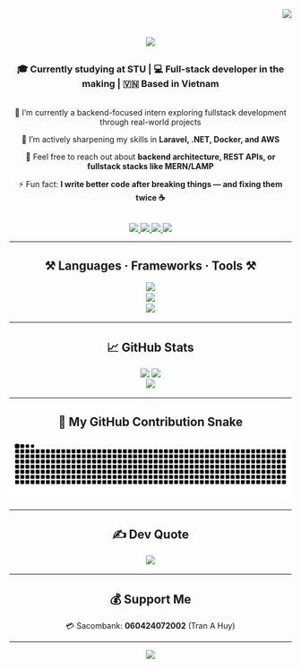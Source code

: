 <img align="right" src="https://visitor-badge.laobi.icu/badge?page_id=tranahuy2407.tranahuy2407" />

<h1 align="center">
  <img src="https://readme-typing-svg.herokuapp.com/?font=Righteous&size=35&center=true&vCenter=true&width=500&height=70&duration=4000&lines=Hi+there!+👋;+I'm+Tran+A+Huy!;" />
</h1>

<h3 align="center">🎓 Currently studying at STU | 💻 Full-stack developer in the making | 🇻🇳 Based in Vietnam</h3>

<br/>

<div align="center">
🔭 I’m currently a backend-focused intern exploring fullstack development through real-world projects  
  
🌱 I’m actively sharpening my skills in <strong>Laravel, .NET, Docker, and AWS</strong>  
  
💬 Feel free to reach out about <strong>backend architecture, REST APIs, or fullstack stacks like MERN/LAMP</strong>  
  
⚡ Fun fact: <strong>I write better code after breaking things — and fixing them twice ☕</strong>
</div>

<br/>

<div align="center"> 
  <a href="https://www.facebook.com/profile.php?id=100010236822834" target="_blank">
    <img src="https://img.shields.io/badge/Facebook-%231877F2.svg?style=for-the-badge&logo=facebook&logoColor=white" />
  </a>
  <a href="https://instagram.com/tr.ahuyyyy" target="_blank">
    <img src="https://img.shields.io/badge/Instagram-%23E4405F.svg?style=for-the-badge&logo=instagram&logoColor=white" />
  </a>
  <a href="https://tiktok.com/@tr.ahuy" target="_blank">
    <img src="https://img.shields.io/badge/TikTok-%23000000.svg?style=for-the-badge&logo=tiktok&logoColor=white" />
  </a>
  <a href="https://www.linkedin.com/in/tr%E1%BA%A7n-a-huy-953253332/" target="_blank">
    <img src="https://img.shields.io/badge/LinkedIn-%230077B5.svg?style=for-the-badge&logo=linkedin&logoColor=white" />
  </a>
</div>

---

<h2 align="center">⚒️ Languages · Frameworks · Tools ⚒️</h2>

<div align="center">
  <img src="https://skillicons.dev/icons?i=c,cpp,csharp,java,dart,php,html,css,js,jquery,tailwind" /><br>
  <img src="https://skillicons.dev/icons?i=react,nextjs,nodejs,express,dotnet,laravel,mysql,sqlite,docker,aws" /><br>
  <img src="https://skillicons.dev/icons?i=postman,figma,vscode,git,github" />
</div>

---

<h2 align="center">📈 GitHub Stats</h2>

<div align="center">
  <img width=390 src="https://github-readme-stats.vercel.app/api?username=tranahuy2407&show_icons=true&theme=radical&border_radius=10&hide_border=true" />
  <img width=390 src="https://github-readme-streak-stats.herokuapp.com/?user=tranahuy2407&theme=radical&hide_border=true&border_radius=10" />
  <br/>
  <img width=325 src="https://github-readme-stats.vercel.app/api/top-langs/?username=tranahuy2407&layout=compact&theme=radical&hide_border=true&border_radius=10" />
</div>

---

<h2 align="center">🐍 My GitHub Contribution Snake</h2>

<div align="center">
  <img src="https://raw.githubusercontent.com/tranahuy2407/tranahuy2407/output/github-contribution-grid-snake.svg" alt="Contribution Snake animation" />
</div>

---

<h2 align="center">✍️ Dev Quote</h2>

<p align="center">
  <img src="https://quotes-github-readme.vercel.app/api?type=horizontal&theme=gruvbox" />
</p>

---

<h2 align="center">💰 Support Me</h2>

<p align="center">💳 Sacombank: <strong>060424072002</strong> (Tran A Huy)</p>

---

<p align="center">
  <img src="https://visitcount.itsvg.in/api?id=tranahuy2407&icon=0&color=0" />
</p>
